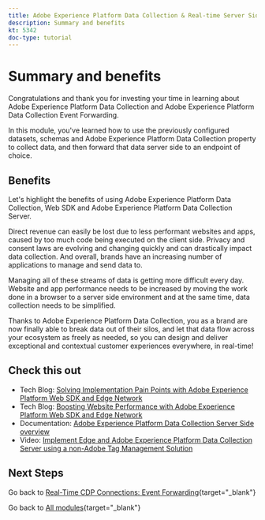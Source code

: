 ```yaml
---
title: Adobe Experience Platform Data Collection & Real-time Server Side Forwarding - Summary and benefits
description: Summary and benefits
kt: 5342
doc-type: tutorial
---
```

# Summary and benefits

Congratulations and thank you for investing your time in learning about Adobe Experience Platform Data Collection and Adobe Experience Platform Data Collection Event Forwarding.

In this module, you've learned how to use the previously configured datasets, schemas and Adobe Experience Platform Data Collection property to collect data, and then forward that data server side to an endpoint of choice.

## Benefits

Let's highlight the benefits of using Adobe Experience Platform Data Collection, Web SDK and Adobe Experience Platform Data Collection Server.

Direct revenue can easily be lost due to less performant websites and apps, caused by too much code being executed on the client side. Privacy and consent laws are evolving and changing quickly and can drastically impact data collection. And overall, brands have an increasing number of applications to manage and send data to.

Managing all of these streams of data is getting more difficult every day. Website and app performance needs to be increased by moving the work done in a browser to a server side environment and at the same time, data collection needs to be simplified.

Thanks to Adobe Experience Platform Data Collection, you as a brand are now finally able to break data out of their silos, and let that data flow across your ecosystem as freely as needed, so you can design and deliver exceptional and contextual customer experiences everywhere, in real-time!

## Check this out

- Tech Blog: [Solving Implementation Pain Points with Adobe Experience Platform Web SDK and Edge Network](https://medium.com/adobetech/solving-implementation-pain-points-with-adobe-experience-platform-web-sdk-and-edge-network-880b635e6819)
- Tech Blog: [Boosting Website Performance with Adobe Experience Platform Web SDK and Edge Network](https://medium.com/adobetech/boosting-website-performance-with-adobe-experience-platform-web-sdk-and-edge-network-329fcf70fdf9)
- Documentation: [Adobe Experience Platform Data Collection Server Side overview](https://experienceleague.adobe.com/docs/experience-platform/tags/event-forwarding/overview.html?lang=en#server-side-info)
- Video: [Implement Edge and Adobe Experience Platform Data Collection Server using a non-Adobe Tag Management Solution](https://video.tv.adobe.com/v/331986?quality=12&learn=on)

## Next Steps

Go back to [Real-Time CDP Connections: Event Forwarding](./aep-data-collection-ssf.md){target="_blank"}

Go back to [All modules](./../../../../overview.md){target="_blank"}